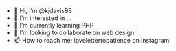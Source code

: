 - 👋 Hi, I’m @kjdavis98
- 👀 I’m interested in ...
- 🌱 I’m currently learning PHP
- 💞️ I’m looking to collaborate on web design
- 📫 How to reach me; lovelettertopatience on instagram

<!---
kjdavis98/kjdavis98 is a ✨ special ✨ repository because its `README.md` (this file) appears on your GitHub profile.
You can click the Preview link to take a look at your changes.
--->
